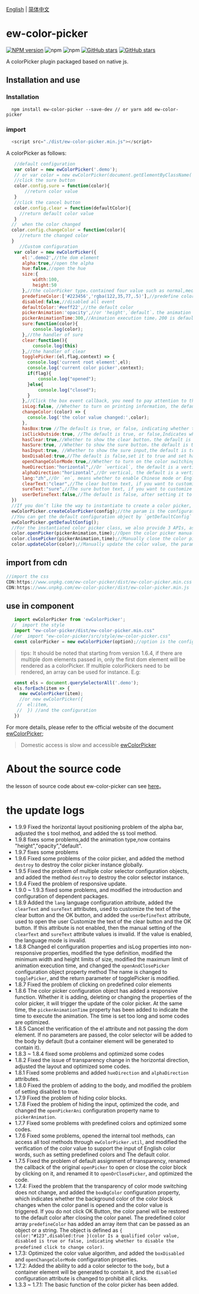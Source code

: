 
[English](./README.md) | [简体中文](./README-zh_CN.md)

# ew-color-picker

[![NPM version](https://img.shields.io/npm/v/ew-color-picker.svg?color=red)](https://www.npmjs.com/package/ew-color-picker)
![npm](https://img.shields.io/npm/dw/ew-color-picker)
![npm](https://img.shields.io/npm/dt/ew-color-picker)
[![GitHub stars](https://img.shields.io/github/stars/eveningwater/ew-color-picker.svg?color=#42b983)](https://github.com/eveningwater/ew-color-picker/stargazers)
[![GitHub stars](https://img.shields.io/github/forks/eveningwater/ew-color-picker.svg)](https://github.com/eveningwater/ew-color-picker/network/members)

A colorPicker plugin packaged based on native js.

## Installation and use

### Installation
```
  npm install ew-color-picker --save-dev // or yarn add ew-color-picker

```
### import

```js
  <script src="./dist/ew-color-picker.min.js"></script>

```

A colorPicker as follows:

```js
   //default configuration
   var color = new ewColorPicker('.demo');
   // or var color = new ewColorPicker(document.getElementByClassName('demo'));
   //click the sure button
   color.config.sure = function(color){
       //return color value
   }
   //click the cancel button
   color.config.clear = function(defaultColor){
     //return default color value
   }
  //  when the color changed
  color.config.changeColor = function(color){
     //return the changed color
  }
     //Custom configuration
   var color = new ewColorPicker({
      el:'.demo2',//the dom element
      alpha:true,//open the alpha
      hue:false,//open the hue
      size:{
          width:100,
          height:50
      },//the colorPicker type，contained four value such as normal,medium,small,mini or an object that you defined by yourself,the min value is 25px
      predefineColor:['#223456','rgba(122,35,77,.5)'],//predefine color is an array
      disabled:false,//disabled all event
      defaultColor:'#eeff22',//the default color
      pickerAnimation:'opacity',//or 'height',`default`，the animation of open the colorPicker,the default value is `default`
      pickerAnimationTime:300,//Animation execution time，200 is default,the max time is 10000
      sure:function(color){
          console.log(color);
      },//the handler of sure
      clear:function(){
          console.log(this)
      },//the handler of clear
      togglePicker:(el,flag,context) => {
        console.log('current root element',el);
        console.log('current color picker',context);
        if(flag){
            console.log("opened");
        }else{
            console.log("closed");
        }
      },//Click the box event callback, you need to pay attention to the event trigger must be set `hasBox` to true 
      isLog:false, //Whether to turn on printing information, the default is true if the value is not specified
      changeColor:(color) => {
        console.log('the color value changed:',color);
      },
      hasBox:true //The default is true, or false, indicating whether to display the box
      isClickOutside:true, //The default is true, or false,Indicates whether it is allowed to click outside the colorPicker area to close the colorPicker
      hasClear:true,//Whether to show the clear button，the default is true
      hasSure:true, //Whether to show the sure button，the default is true,it is not recommended to set to false
      hasInput:true, //Whether to show the sure input,the default is true,it is not recommended to set to false
      boxDisabled:true,//The default is false,set it to true and set haxBox to true，then click on the box not to open the color picker
      openChangeColorMode:true,//Whether to turn on the color switching mode, note that you must set alpha and hue to true to turn on this mode
      hueDirection:"horizontal",//Or `vertical`, the default is a vertical layout display, indicating whether the hue color scale column is displayed in a horizontal or vertical layout
      alphaDirection:"horizontal",//Or vertical, the default is a vertical layout display, indicating whether the transparency column is displayed in a horizontal or vertical layout
      lang:"zh",//Or `en`, means whether to enable Chinese mode or English mode
      clearText:"clear",//The clear button text, if you want to customize the value, you need to set `userDefineText` to true
      sureText:"sure",//The sure button text, if you want to customize the value, you need to set `userDefineText` to true
      userDefineText:false,//The default is false, after setting it to true, the switch of the `lang` attribute will be invalid
  })
  //If you don’t like the way to instantiate to create a color picker, you can also use the `createColorPicker` method
  ewColorPicker.createColorPicker(config);//the param is the configuration
  //You can get the default configuration object by `getDefaultConfig` method
  ewColorPicker.getDefaultConfig();
  //For the instantiated color picker class, we also provide 3 APIs, as follows:
  color.openPicker(pickerAnimation,time);//Open the color picker manually, the parameter is the animation type, namely `height` or `opacity`
  color.closePicker(pickerAnimation,time);//Manually close the color picker, the parameters are the same as the manual open method
  color.updateColor(color);//Manually update the color value, the parameter is the color value, the unqualified color value will give an error prompt, and the color picker panel must be open
```

## import from cdn

```js
//import the css
CDN:https://www.unpkg.com/ew-color-picker/dist/ew-color-picker.min.css
CDN:https://www.unpkg.com/ew-color-picker/dist/ew-color-picker.min.js
```

## use in component


```js
   import ewColorPicker from 'ewColorPicker';
  //  import the style
   import "ew-color-picker/dist/ew-color-picker.min.css"
  //or  import "ew-color-picker/src/style/ew-color-picker.css"
   const colorPicker = new ewColorPicker(option);//option is the configuration object, see above for details

```
> tips: It should be noted that starting from version 1.6.4, if there are multiple dom elements passed in, only the first dom element will be rendered as a colorPicker. If multiple colorPickers need to be rendered, an array can be used for instance. E.g:
```js
   const els = document.querySelectorAll('.demo');
   els.forEach(item => {
     new ewColorPicker(item);
     //or new ewColorPicker({
    //  el:item,
    //  }) //and the configuration
   })
```

For more details, please refer to the official website of the document [ewColorPicker](https://eveningwater.github.io/ew-color-picker/);

> Domestic access is slow and accessible [ewColorPicker](https://eveningwater.gitee.io/ew-color-picker/)

# About the source code

the lesson of source code about ew-color-picker can see [here](https://ke.segmentfault.com/course/1650000040761646)。

# the update logs

* 1.9.9 Fixed the horizontal layout positioning problem of the alpha bar, adjusted the `$` tool method, and added the `$$` tool method.
* 1.9.8 fixes some problems,add the animation type,now contains "height","opacity","default".
* 1.9.7 fixes some problems
* 1.9.6 Fixed some problems of the color picker, and added the method `destroy` to destroy the color picker instance globally.
* 1.9.5 Fixed the problem of multiple color selector configuration objects, and added the method `destroy` to destroy the color selector instance.
* 1.9.4 Fixed the problem of responsive update.
* 1.9.0 ~ 1.9.3 fixed some problems, and modified the introduction and configuration of dependent packages.
* 1.8.9 Added the `lang` language configuration attribute, added the `clearText` and `sureText` attributes, used to customize the text of the clear button and the OK button, and added the `userDefineText` attribute, used to open the user Customize the text of the clear button and the OK button. If this attribute is not enabled, then the manual setting of the `clearText` and `sureText` attribute values ​​is invalid. If the value is enabled, the language mode is invalid.
* 1.8.8 Changed el configuration properties and isLog properties into non-responsive properties, modified the type definition, modified the minimum width and height limits of size, modified the maximum limit of animation execution time, and changed the `openAndClosePicker` configuration object property method The name is changed to `togglePicker`, and the return parameter of togglePicker is modified.
* 1.8.7 Fixed the problem of clicking on predefined color elements
* 1.8.6 The color picker configuration object has added a responsive function. Whether it is adding, deleting or changing the properties of the color picker, it will trigger the update of the color picker. At the same time, the `pickerAnimationTime` property has been added to indicate the time to execute the animation. The time is set too long and some codes are optimized.
* 1.8.5 Cancel the verification of the el attribute and not passing the dom element. If no parameters are passed, the color selector will be added to the body by default (but a container element will be generated to contain it).
* 1.8.3 ~ 1.8.4 fixed some problems and optimized some codes
* 1.8.2 Fixed the issue of transparency change in the horizontal direction, adjusted the layout and optimized some codes.
* 1.8.1 Fixed some problems and added `hueDirection` and `alphaDirection` attributes.
* 1.8.0 Fixed the problem of adding to the body, and modified the problem of setting disabled to true.
* 1.7.9 Fixed the problem of hiding color blocks.
* 1.7.8 Fixed the problem of hiding the input, optimized the code, and changed the `openPickerAni` configuration property name to `pickerAnimation`.
* 1.7.7 Fixed some problems with predefined colors and optimized some codes.
* 1.7.6 Fixed some problems, opened the internal tool methods, can access all tool methods through `ewColorPicker.util`, and modified the verification of the color value to support the input of English color words, such as setting predefined colors and The default color.
* 1.7.5 Fixed the problem of default assignment of transparency, renamed the callback of the original `openPicker` to open or close the color block by clicking on it, and renamed it to `openOrClosePicker`, and optimized the code.
* 1.7.4: Fixed the problem that the transparency of color mode switching does not change, and added the `boxBgColor` configuration property, which indicates whether the background color of the color block changes when the color panel is opened and the color value is triggered. If you do not click OK Button, the color panel will be restored to the default color after closing the color panel. The predefined color array `predefineColor` has added an array item that can be passed as an object or a string. The object is defined as `{ color:"#123",disabled:true }(color Is a qualified color value, disabled is true or false, indicating whether to disable the predefined click to change color)`.
* 1.7.3: Optimized the color value algorithm, and added the `boxDisabled` and `openChangeColorMode` configuration properties.
* 1.7.2: Added the ability to add a color selector to the `body`, but a container element will be generated to contain it, and the `disabled` configuration attribute is changed to prohibit all clicks.
* 1.3.3 ~ 1.7.1: The basic function of the color picker has been added.
